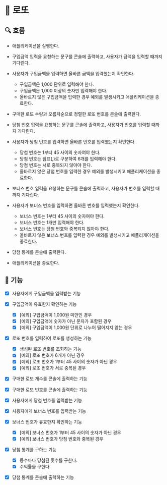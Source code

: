 # 🎱 로또

## 🔍 흐름

- 애플리케이션을 실행한다.

- 구입금액 입력을 요청하는 문구를 콘솔에 출력하고, 사용자가 금액을 입력할 때까지 기다린다.

- 사용자가 구입금액을 입력하면 올바른 금액을 입력했는지 확인한다.
    - 구입금액은 1,000 단위로 입력해야 한다.
    - 구입금액은 1,000 이상의 숫자만 입력해야 한다.
    - 올바르지 않은 구입금액을 입력한 경우 예외를 발생시키고 애플리케이션을 종료한다.

- 구매한 로또 수량과 오름차순으로 정렬한 로또 번호를 콘솔에 출력한다.

- 당첨 번호 입력을 요청하는 문구를 콘솔에 출력하고, 사용자가 번호를 입력할 때까지 기다린다.

- 사용자가 당첨 번호를 입력하면 올바른 번호를 입력했는지 확인한다.
    - 당첨 번호는 1부터 45 사이의 숫자여야 한다.
    - 당첨 번호는 쉼표(,)로 구분하여 6개를 입력해야 한다.
    - 당첨 번호는 서로 중복되지 않아야 한다.
    - 올바르지 않은 당첨 번호를 입력한 경우 예외를 발생시키고 애플리케이션을 종료한다.

- 보너스 번호 입력을 요청하는 문구를 콘솔에 출력하고, 사용자가 번호를 입력할 때까지 기다린다.

- 사용자가 보너스 번호를 입력하면 올바른 번호를 입력했는지 확인한다.
    - 보너스 번호는 1부터 45 사이의 숫자여야 한다.
    - 보너스 번호는 1개만 입력해야 한다.
    - 보너스 번호는 당첨 번호와 중복되지 않아야 한다.
    - 올바르지 않은 보너스 번호를 입력한 경우 예외를 발생시키고 애플리케이션을 종료한다.

- 당첨 통계를 콘솔에 출력한다.

- 애플리케이션을 종료한다.

## 🚀 기능

- [x] 사용자에게 구입금액을 입력받는 기능

- [x] 구입금액이 유효한지 확인하는 기능
  - [x] [예외] 구입금액이 1,000원 미만인 경우
  - [x] [예외] 구입금액에 숫자가 아닌 문자가 포함된 경우
  - [x] [예외] 구입금액이 1,000원 단위로 나누어 떨어지지 않는 경우

- [x] 로또 번호를 입력하여 로또를 생성하는 기능
  - [x] 생성된 로또 번호를 조회하는 기능
  - [x] [예외] 로또 번호가 6개가 아닌 경우
  - [x] [예외] 로또 번호가 1부터 45 사이의 숫자가 아닌 경우
  - [x] [예외] 로또 번호가 서로 중복된 경우

- [x] 구매한 로또 개수를 콘솔에 출력하는 기능

- [x] 구매한 로또 번호를 콘솔에 출력하는 기능

- [x] 사용자에게 당첨 번호를 입력받는 기능

- [x] 사용자에게 보너스 번호를 입력받는 기능

- [x] 보너스 번호가 유효한지 확인하는 기능
  - [x] [예외] 보너스 번호가 1부터 45 사이의 숫자가 아닌 경우
  - [x] [예외] 보너스 번호가 당첨 번호와 중복된 경우

- [x] 당첨 통계를 구하는 기능
  - [x] 등수마다 당첨된 횟수를 구한다.
  - [x] 수익률을 구한다.

- [x] 당첨 통계를 콘솔에 출력하는 기능
